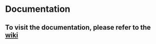 # Documentation
## To visit the documentation, please refer to the [**wiki**](https://github.com/Coder-Connection/documentation/wiki)
